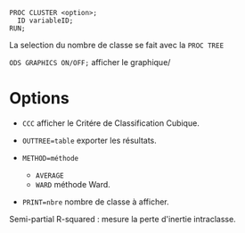 ```
PROC CLUSTER <option>;
  ID variableID;
RUN;
```

La selection du nombre de classe se fait avec la `PROC TREE`

`ODS GRAPHICS ON/OFF;` afficher le graphique/

# Options

* `CCC` afficher le Critére de Classification Cubique.
* `OUTTREE=table` exporter les résultats.
* `METHOD=méthode`

  * `AVERAGE`
  * `WARD` méthode Ward.

* `PRINT=nbre` nombre de classe à afficher.

 Semi-partial R-squared : mesure la perte d'inertie intraclasse.
